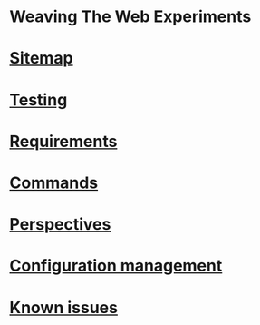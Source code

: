 Weaving The Web Experiments
========================

# [Sitemap](app/Resources/doc/00-sitemap.md)

# [Testing](app/Resources/doc/10-testing.md)

# [Requirements](app/Resources/doc/20-requirements.md)

# [Commands](app/Resources/doc/30-commands.md)

# [Perspectives](app/Resources/doc/40-perspectives.md)

# [Configuration management](app/Resources/doc/50-configuration-management.md)

# [Known issues](app/Resources/doc/60-know-issues.md)

